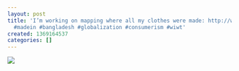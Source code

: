 ```yaml
---
layout: post
title: 'I’m working on mapping where all my clothes were made: http://www.nikhiltrivedi.com/where-my-clothes-were-made
  #madein #bangladesh #globalization #consumerism #wiwt'
created: 1369164537
categories: []
---
```

<img src="http://24.media.tumblr.com/718efedf025028d929f721460e04583d/tumblr_mn5y49GOzA1rsr8w3o1_500.jpg"/><br/><br/>
